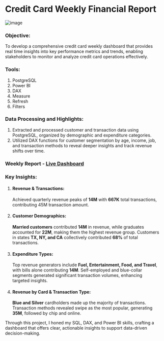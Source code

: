 # Credit Card Weekly Financial Report
![image](https://www.paypact.com/wp-content/uploads/2022/06/Img.svg)

### Objective:
To develop a comprehensive credit card weekly dashboard that provides real time insights into key performance metrics and trends, enabling stakeholders to monitor and analyze credit card operations effectively.

### Tools:
1. PostgreSQL
2. Power BI
3. DAX
4. Measure  
5. Refresh
6. Filters

### Data Processing and Highlights:
1. Extracted and processed customer and transaction data using PostgreSQL, organized by demographic and expenditure categories.
2. Utilized DAX functions for customer segmentation by age, income, job, and transaction methods to reveal deeper insights and track revenue shifts over time.

### Weekly Report - [Live Dashboard](https://app.powerbi.com/view?r=eyJrIjoiMjAxNWI2ZGEtMTIyMC00ZDc0LTlhN2MtMjBlZjVlZTQxNzIxIiwidCI6IjkxOTkyOWJlLTVjNWUtNDYxMi05OTBkLTZmNzU5ZTcwNWI4MiJ9)

### Key Insights:
1. #### Revenue & Transactions:
   Achieved quarterly revenue peaks of **14M** with **667K** total transactions, contributing 45M transaction amount.

2. #### Customer Demographics:
   **Married customers** contributed **14M** in revenue, while graduates accounted for **22M**, making them the highest revenue group. Customers in states **TX, NY, and CA** collectively contributed **68%** of total transactions.

3. #### Expenditure Types:
   Top revenue generators include **Fuel, Entertainment, Food, and Travel**, with bills alone contributing **14M**. Self-employed and blue-collar segments generated significant transaction volumes, enhancing targeted insights.

4. #### Revenue by Card & Transaction Type:
   **Blue and Silver** cardholders made up the majority of transactions. Transaction methods revealed swipe as the most popular, generating **35M**, followed by chip and online.

Through this project, I honed my SQL, DAX, and Power BI skills, crafting a dashboard that offers clear, actionable insights to support data-driven decision-making.
